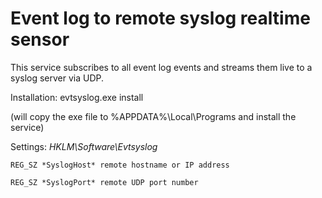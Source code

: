 # Event log to remote syslog realtime sensor

This service subscribes to all event log events and streams them live to a syslog server via UDP.

Installation: evtsyslog.exe install

(will copy the exe file to %APPDATA%\\Local\\Programs and install the service)

Settings: *HKLM\\Software\\Evtsyslog*

    REG_SZ *SyslogHost* remote hostname or IP address

    REG_SZ *SyslogPort* remote UDP port number

